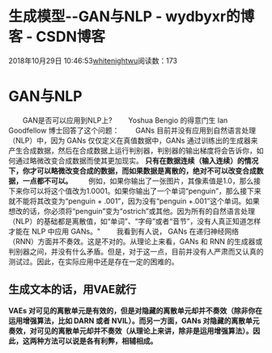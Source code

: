 # 生成模型--GAN与NLP - wydbyxr的博客 - CSDN博客
2018年10月29日 10:46:53[whitenightwu](https://me.csdn.net/wydbyxr)阅读数：173
# GAN与NLP
  GAN是否可以应用到NLP上?
  Yoshua Bengio 的得意门生 Ian Goodfellow 博士回答了这个问题：
  GANs 目前并没有应用到自然语言处理（NLP）中，因为 GANs 仅仅定义在真值数据中，GANs 通过训练出的生成器来产生合成数据，然后在合成数据上运行判别器，判别器的输出梯度将会告诉你，如何通过略微改变合成数据而使其更加现实。
**只有在数据连续（输入连续）的情况下，你才可以略微改变合成的数据，而如果数据是离散的，绝对不可以改变合成数据，一点都不可以。**
  例如，如果你输出了一张图片，其像素值是1.0，那么接下来你可以将这个值改为1.0001。如果你输出了一个单词“penguin”，那么接下来就不能将其改变为“penguin + .001”，因为没有“penguin +.001”这个单词。如果想改的话，你必须将“penguin”变为“ostrich”或其他。因为所有的自然语言处理（NLP）的基础都是离散值，如“单词”、“字母”或者“音节”，没有人真正知道怎样才能在 NLP 中应用 GANs。"
  我看到有人说， GANs 在递归神经网络（RNN）方面并不奏效。这是不对的。从理论上来看，GANs 和 RNN 的生成器或判别器之间，并没有什么矛盾。但是，对于这一点，目前并没有人严肃而又认真的测试过。因此，在实际应用中还是存在一定的困难的。
## 生成文本的话，用VAE就行
**VAEs 对可见的离散单元是有效的，但是对隐藏的离散单元却并不奏效（除非你在运用增强算法，比如 DARN 或者 NVIL）。而另一方面，GANs 对隐藏的离散单元奏效，对可见的离散单元却并不奏效（从理论上来讲，除非是运用增强算法）。因此，这两种方法可以说是各有利弊，相辅相成。**
